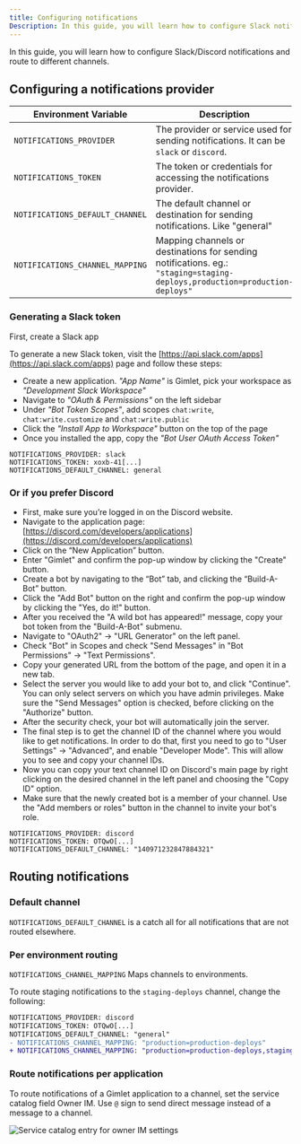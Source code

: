```yaml
---
title: Configuring notifications
Description: In this guide, you will learn how to configure Slack notifications and route to different channels.
---
```


In this guide, you will learn how to configure Slack/Discord notifications and route to different channels.

## Configuring a notifications provider


| Environment Variable            | Description                                                                                                                                                                                                        |
| ------------------------------- | ------------------------------------------------------------------------------------------------------------------------------------------------------------------------------------------------------------------ |
| `NOTIFICATIONS_PROVIDER`        | The provider or service used for sending notifications. It can be `slack` or `discord`.                                                                                                                            |
| `NOTIFICATIONS_TOKEN`           | The token or credentials for accessing the notifications provider.                                                                                                                                                 |
| `NOTIFICATIONS_DEFAULT_CHANNEL` | The default channel or destination for sending notifications. Like "general"                                                                                                                                                     |
| `NOTIFICATIONS_CHANNEL_MAPPING` | Mapping channels or destinations for sending notifications.  eg.: `"staging=staging-deploys,production=production-deploys"`                                                                                                                                                  |


### Generating a Slack token

First, create a Slack app

To generate a new Slack token, visit the [https://api.slack.com/apps](https://api.slack.com/apps) page and follow these steps:

- Create a new application. *"App Name"* is Gimlet, pick your workspace as *"Development Slack Workspace"*
- Navigate to *"OAuth & Permissions"* on the left sidebar
- Under *"Bot Token Scopes"*, add scopes `chat:write`, `chat:write.customize` and `chat:write.public`
- Click the *"Install App to Workspace"* button on the top of the page
- Once you installed the app, copy the  *"Bot User OAuth Access Token"*

```
NOTIFICATIONS_PROVIDER: slack
NOTIFICATIONS_TOKEN: xoxb-41[...]
NOTIFICATIONS_DEFAULT_CHANNEL: general
```

### Or if you prefer Discord

- First, make sure you’re logged in on the Discord website.
- Navigate to the application page: [https://discord.com/developers/applications](https://discord.com/developers/applications)
- Click on the “New Application” button.
- Enter "Gimlet" and confirm the pop-up window by clicking the "Create" button.
- Create a bot by navigating to the “Bot” tab, and clicking the “Build-A-Bot” button.
- Click the "Add Bot" button on the right and confirm the pop-up window by clicking the "Yes, do it!" button.
- After you received the "A wild bot has appeared!" message, copy your bot token from the "Build-A-Bot" submenu.
- Navigate to "OAuth2" -> "URL Generator" on the left panel.
- Check "Bot" in Scopes and check "Send Messages" in "Bot Permissions" -> "Text Permissions".
- Copy your generated URL from the bottom of the page, and open it in a new tab.
- Select the server you would like to add your bot to, and click "Continue". You can only select servers on which you have admin privileges. Make sure the "Send Messages" option is checked, before clicking on the "Authorize" button.
- After the security check, your bot will automatically join the server.
- The final step is to get the channel ID of the channel where you would like to get notifications. In order to do that, first you need to go to "User Settings" -> "Advanced", and enable "Developer Mode". This will allow you to see and copy your channel IDs.
- Now you can copy your text channel ID on Discord's main page by right clicking on the desired channel in the left panel and choosing the "Copy ID" option. 
- Make sure that the newly created bot is a member of your channel. Use the "Add members or roles" button in the channel to invite your bot's role.

```
NOTIFICATIONS_PROVIDER: discord
NOTIFICATIONS_TOKEN: OTQwO[...]
NOTIFICATIONS_DEFAULT_CHANNEL: "140971232847884321"
```

## Routing notifications

### Default channel

`NOTIFICATIONS_DEFAULT_CHANNEL` is a catch all for all notifications that are not routed elsewhere.

### Per environment routing

`NOTIFICATIONS_CHANNEL_MAPPING` Maps channels to environments.

To route staging notifications to the `staging-deploys` channel, change the following:

```diff
NOTIFICATIONS_PROVIDER: discord
NOTIFICATIONS_TOKEN: OTQwO[...]
NOTIFICATIONS_DEFAULT_CHANNEL: "general"
- NOTIFICATIONS_CHANNEL_MAPPING: "production=production-deploys"
+ NOTIFICATIONS_CHANNEL_MAPPING: "production=production-deploys,staging=staging-deploys"
```

### Route notifications per application

To route notifications of a Gimlet application to a channel, set the service catalog field Owner IM. Use `@` sign to send direct message instead of a message to a channel.

![Service catalog entry for owner IM settings](/owner-im.png)
